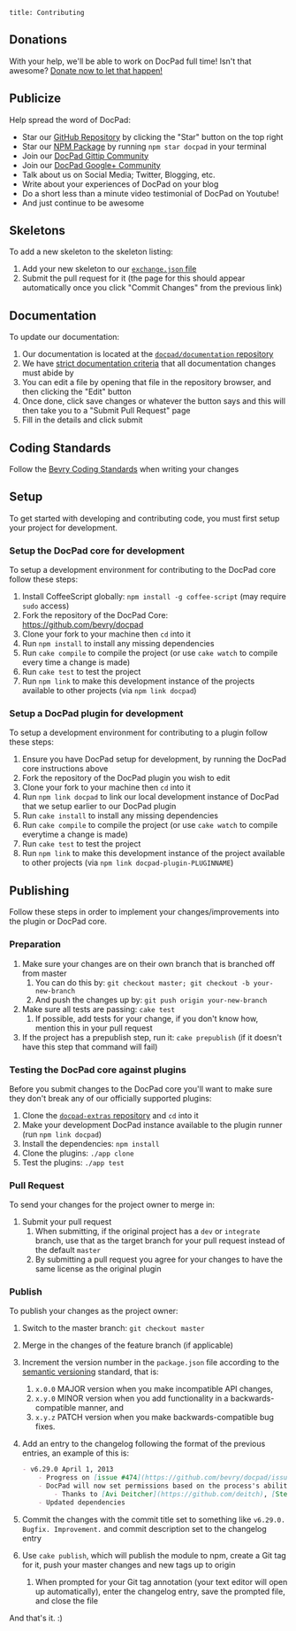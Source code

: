 ```
title: Contributing
```


## Donations

With your help, we'll be able to work on DocPad full time! Isn't that awesome? [Donate now to let that happen!](/donate)


## Publicize

Help spread the word of DocPad:

- Star our [GitHub Repository](https://github.com/bevry/docpad) by clicking the "Star" button on the top right
- Star our [NPM Package](https://npmjs.org/package/docpad) by running `npm star docpad` in your terminal
- Join our [DocPad Gittip Community](/gittip-community)
- Join our [DocPad Google+ Community](/google+)
- Talk about us on Social Media; Twitter, Blogging, etc.
- Write about your experiences of DocPad on your blog
- Do a short less than a minute video testimonial of DocPad on Youtube!
- And just continue to be awesome


## Skeletons

To add a new skeleton to the skeleton listing:

1. Add your new skeleton to our [`exchange.json` file](https://github.com/bevry/docpad-extras/edit/docpad-6.x/exchange.json)
1. Submit the pull request for it (the page for this should appear automatically once you click "Commit Changes" from the previous link)


## Documentation

To update our documentation:

1. Our documentation is located at the [`docpad/documentation` repository](https://github.com/docpad/documentation)
1. We have [strict documentation criteria](http://learn.bevry.me/community/documentation-guidelines) that all documentation changes must abide by
1. You can edit a file by opening that file in the repository browser, and then clicking the "Edit" button
1. Once done, click save changes or whatever the button says and this will then take you to a "Submit Pull Request" page
1. Fill in the details and click submit


## Coding Standards

Follow the [Bevry Coding Standards](http://learn.bevry.me/community/coding-standards) when writing your changes


## Setup

To get started with developing and contributing code, you must first setup your project for development.


### Setup the DocPad core for development

To setup a development environment for contributing to the DocPad core follow these steps:

1. Install CoffeeScript globally: `npm install -g coffee-script` (may require `sudo` access)
1. Fork the repository of the DocPad Core: https://github.com/bevry/docpad
1. Clone your fork to your machine then `cd` into it
1. Run `npm install` to install any missing dependencies
1. Run `cake compile` to compile the project (or use `cake watch` to compile every time a change is made)
1. Run `cake test` to test the project
1. Run `npm link` to make this development instance of the projects available to other projects (via `npm link docpad`)


### Setup a DocPad plugin for development

To setup a development environment for contributing to a plugin follow these steps:

1. Ensure you have DocPad setup for development, by running the DocPad core instructions above
1. Fork the repository of the DocPad plugin you wish to edit
1. Clone your fork to your machine then `cd` into it
1. Run `npm link docpad` to link our local development instance of DocPad that we setup earlier to our DocPad plugin
1. Run `cake install` to install any missing dependencies
1. Run `cake compile` to compile the project (or use `cake watch` to compile everytime a change is made)
1. Run `cake test` to test the project
1. Run `npm link` to make this development instance of the project available to other projects (via `npm link docpad-plugin-PLUGINNAME`)


## Publishing

Follow these steps in order to implement your changes/improvements into the plugin or DocPad core.

### Preparation

1. Make sure your changes are on their own branch that is branched off from master
    1. You can do this by: `git checkout master; git checkout -b your-new-branch`
    1. And push the changes up by: `git push origin your-new-branch`
1. Make sure all tests are passing: `cake test`
    1. If possible, add tests for your change, if you don't know how, mention this in your pull request
1. If the project has a prepublish step, run it: `cake prepublish` (if it doesn't have this step that command will fail)


### Testing the DocPad core against plugins

Before you submit changes to the DocPad core you'll want to make sure they don't break any of our officially supported plugins:

1. Clone the [`docpad-extras` repository](https://github.com/bevry/docpad-extras) and `cd` into it
1. Make your development DocPad instance available to the plugin runner (run `npm link docpad`)
1. Install the dependencies: `npm install`
1. Clone the plugins: `./app clone`
1. Test the plugins: `./app test`


### Pull Request

To send your changes for the project owner to merge in:

1. Submit your pull request
    1. When submitting, if the original project has a `dev` or `integrate` branch, use that as the target branch for your pull request instead of the default `master`
    1. By submitting a pull request you agree for your changes to have the same license as the original plugin


### Publish

To publish your changes as the project owner:

1. Switch to the master branch: `git checkout master`
1. Merge in the changes of the feature branch (if applicable)
1. Increment the version number in the `package.json` file according to the [semantic versioning](http://semver.org) standard, that is:
    1. `x.0.0` MAJOR version when you make incompatible API changes,
    1. `x.y.0` MINOR version when you add functionality in a backwards-compatible manner, and
    1. `x.y.z` PATCH version when you make backwards-compatible bug fixes.

1. Add an entry to the changelog following the format of the previous entries, an example of this is:

    ``` markdown
    - v6.29.0 April 1, 2013
        - Progress on [issue #474](https://github.com/bevry/docpad/issues/474)
        - DocPad will now set permissions based on the process's ability
            - Thanks to [Avi Deitcher](https://github.com/deitch), [Stephan Lough](https://github.com/stephanlough) for [issue #165](https://github.com/bevry/docpad/issues/165)
        - Updated dependencies
    ```


1. Commit the changes with the commit title set to something like `v6.29.0. Bugfix. Improvement.` and commit description set to the changelog entry
1. Use `cake publish`, which will publish the module to npm, create a Git tag for it, push your master changes and new tags up to origin
    1. When prompted for your Git tag annotation (your text editor will open up automatically), enter the changelog entry, save the prompted file, and close the file

And that's it. :)
